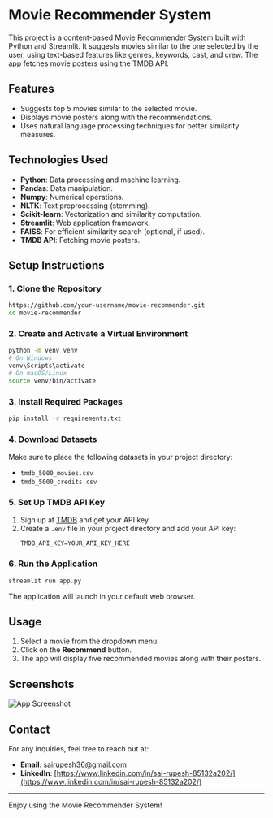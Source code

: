 # Movie Recommender System

This project is a content-based Movie Recommender System built with Python and Streamlit. It suggests movies similar to the one selected by the user, using text-based features like genres, keywords, cast, and crew. The app fetches movie posters using the TMDB API.

## Features

- Suggests top 5 movies similar to the selected movie.
- Displays movie posters along with the recommendations.
- Uses natural language processing techniques for better similarity measures.

## Technologies Used

- **Python**: Data processing and machine learning.
- **Pandas**: Data manipulation.
- **Numpy**: Numerical operations.
- **NLTK**: Text preprocessing (stemming).
- **Scikit-learn**: Vectorization and similarity computation.
- **Streamlit**: Web application framework.
- **FAISS**: For efficient similarity search (optional, if used).
- **TMDB API**: Fetching movie posters.

## Setup Instructions

### 1. Clone the Repository

```bash
https://github.com/your-username/movie-recommender.git
cd movie-recommender
```

### 2. Create and Activate a Virtual Environment

```bash
python -m venv venv
# On Windows
venv\Scripts\activate
# On macOS/Linux
source venv/bin/activate
```

### 3. Install Required Packages

```bash
pip install -r requirements.txt
```

### 4. Download Datasets

Make sure to place the following datasets in your project directory:

- `tmdb_5000_movies.csv`
- `tmdb_5000_credits.csv`

### 5. Set Up TMDB API Key

1. Sign up at [TMDB](https://www.themoviedb.org/documentation/api) and get your API key.
2. Create a `.env` file in your project directory and add your API key:
   ```env
   TMDB_API_KEY=YOUR_API_KEY_HERE
   ```

### 6. Run the Application

```bash
streamlit run app.py
```

The application will launch in your default web browser.

## Usage

1. Select a movie from the dropdown menu.
2. Click on the **Recommend** button.
3. The app will display five recommended movies along with their posters.

## Screenshots

![App Screenshot](images/screenshot.png)

## Contact

For any inquiries, feel free to reach out at:

- **Email**: [sairupesh36@gmail.com](mailto\:sairupesh36@gmail.com)
- **LinkedIn**: [https://www.linkedin.com/in/sai-rupesh-85132a202/](https://www.linkedin.com/in/sai-rupesh-85132a202/)

---

Enjoy using the Movie Recommender System!

